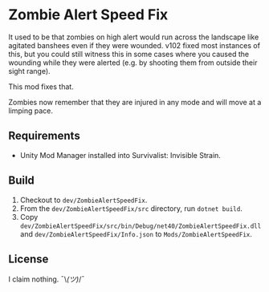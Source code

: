 Zombie Alert Speed Fix
======================

It used to be that zombies on high alert would run across the landscape
like agitated banshees even if they were wounded. v102 fixed most
instances of this, but you could still witness this in some cases where
you caused the wounding while they were alerted (e.g. by shooting them
from outside their sight range).

This mod fixes that.

Zombies now remember that they are injured in any mode and will move at
a limping pace.

Requirements
------------

* Unity Mod Manager installed into Survivalist: Invisible Strain.

Build
-----

1. Checkout to `dev/ZombieAlertSpeedFix`.
2. From the `dev/ZombieAlertSpeedFix/src` directory, run `dotnet build`.
3. Copy `dev/ZombieAlertSpeedFix/src/bin/Debug/net40/ZombieAlertSpeedFix.dll` 
   and `dev/ZombieAlertSpeedFix/Info.json` to `Mods/ZombieAlertSpeedFix`.

License
-------

I claim nothing. ¯\\_(ツ)_/¯
